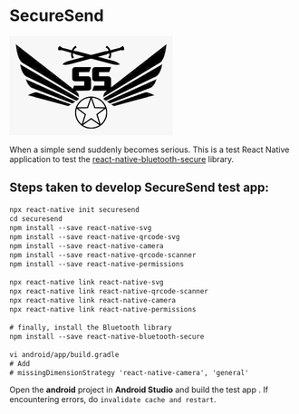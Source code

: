 # SecureSend

![ss](ss.png?raw=true "ss")

When a simple send suddenly becomes serious. This is a test React Native application to test the [react-native-bluetooth-secure](https://github.com/typelogic/react-native-bluetooth-secure) library.

## Steps taken to develop SecureSend test app:
```
npx react-native init securesend
cd securesend
npm install --save react-native-svg
npm install --save react-native-qrcode-svg
npm install --save react-native-camera
npm install --save react-native-qrcode-scanner
npm install --save react-native-permissions

npx react-native link react-native-svg
npx react-native link react-native-qrcode-scanner
npx react-native link react-native-camera
npx react-native link react-native-permissions

# finally, install the Bluetooth library
npm install --save react-native-bluetooth-secure

vi android/app/build.gradle
# Add 
# missingDimensionStrategy 'react-native-camera', 'general'
```

Open the **android** project in **Android Studio** and build the test app . If encountering errors, do `invalidate cache and restart`.
